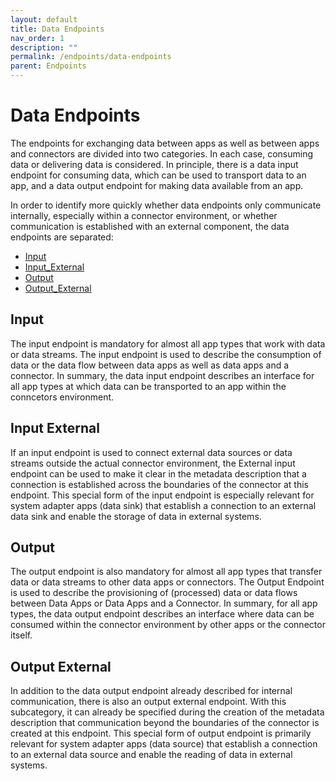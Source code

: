 ```yaml
---
layout: default
title: Data Endpoints
nav_order: 1
description: ""
permalink: /endpoints/data-endpoints
parent: Endpoints
---
```


# Data Endpoints
The endpoints for exchanging data between apps as well as between apps and connectors are divided into two categories. In each case, consuming data or delivering data is considered.
In principle, there is a data input endpoint for consuming data, which can be used to transport data to an app, and a data output endpoint for making data available from an app.

In order to identify more quickly whether data endpoints only communicate internally, especially within a connector environment, or whether communication is established with an external component, the data endpoints are separated:

- [Input](#input)
- [Input_External](#input_ext)
- [Output](#output)
- [Output_External](output_ext)

## <a name="input"> Input </a>
The input endpoint is mandatory for almost all app types that work with data or data streams. The input endpoint is used to describe the consumption of data or the data flow between data apps as well as data apps and a connector. In summary, the data input endpoint describes an interface for all app types at which data can be transported to an app within the conncetors environment.

## <a name="input_ext"> Input External </a>
If an input endpoint is used to connect external data sources or data streams outside the actual connector environment, the External input endpoint can be used to make it clear in the metadata description that a connection is established across the boundaries of the connector at this endpoint.
This special form of the input endpoint is especially relevant for system adapter apps (data sink) that establish a connection to an external data sink and enable the storage of data in external systems.

## <a name="output"> Output </a>
The output endpoint is also mandatory for almost all app types that transfer data or data streams to other data apps or connectors. The Output Endpoint is used to describe the provisioning of (processed) data or data flows between Data Apps or Data Apps and a Connector. In summary, for all app types, the data output endpoint describes an interface where data can be consumed within the connector environment by other apps or the connector itself.

## <a name="output_ext"> Output External </a>
In addition to the data output endpoint already described for internal communication, there is also an output external endpoint. With this subcategory, it can already be specified during the creation of the metadata description that communication beyond the boundaries of the connector is created at this endpoint. This special form of output endpoint is primarily relevant for system adapter apps (data source) that establish a connection to an external data source and enable the reading of data in external systems.